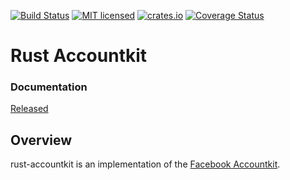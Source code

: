 [![Build Status](https://travis-ci.org/hngiang/rust-accountkit.svg?branch=master)](https://travis-ci.org/hngiang/rust-accountkit)
[![MIT licensed](https://img.shields.io/badge/license-MIT-blue.svg)](./LICENSE)
[![crates.io](https://img.shields.io/crates/v/rust_accountkit.svg)](https://crates.io/crates/rust_accountkit)
[![Coverage Status](https://coveralls.io/repos/github/hngiang/rust-accountkit/badge.svg?branch=master)](https://coveralls.io/github/hngiang/rust-accountkit?branch=master)

# Rust Accountkit

### Documentation

[Released](https://hngiang.github.io/rust-accountkit/rust_accountkit/index.html)


## Overview

rust-accountkit is an implementation of the [Facebook Accountkit](https://developers.facebook.com/docs/accountkit).


